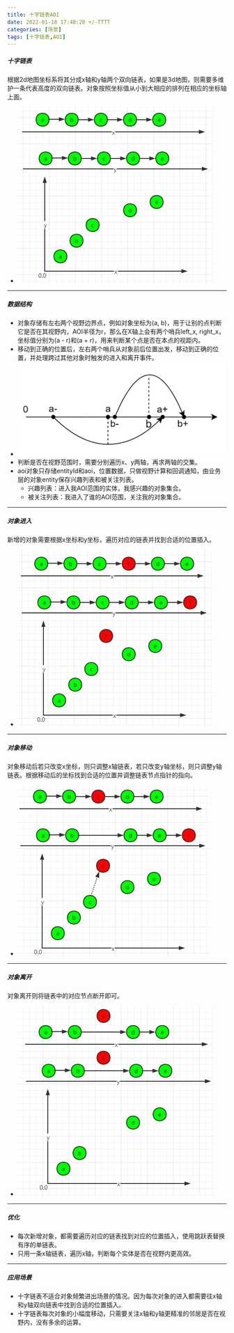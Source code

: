 ```yaml
---
title: 十字链表AOI
date: 2022-01-18 17:40:20 +/-TTTT
categories: [场景]
tags: [十字链表,AOI]
---
```


##### 十字链表
根据2d地图坐标系将其分成x轴和y轴两个双向链表，如果是3d地图，则需要多维护一条代表高度的双向链表。对象按照坐标值从小到大相应的排列在相应的坐标轴上面。
 * ![crosslist.png](https://github.com/HahahaVal/HahahaVal.github.io/blob/main/_posts/src/%E5%8D%81%E5%AD%97%E9%93%BE%E8%A1%A8/crosslist.png?raw=true)

* * *

##### 数据结构
 * 对象存储有左右两个视野边界点，例如对象坐标为(a, b)，用于让别的点判断它是否在其视野内，AOI半径为r，那么在X轴上会有两个哨兵left_x, right_x，坐标值分别为(a - r)和(a + r)，用来判断某个点是否在本点的视距内。
 * 移动到正确的位置后，左右两个哨兵从对象前后位置出发，移动到正确的位置，并处理跨过其他对象时触发的进入和离开事件。
 * ![enter.png](https://github.com/HahahaVal/HahahaVal.github.io/blob/main/_posts/src/%E5%8D%81%E5%AD%97%E9%93%BE%E8%A1%A8/sentry.png?raw=true)
 * 判断是否在视野范围时，需要分别遍历x、y两轴，再求两轴的交集。
 * aoi对象只存储entityId和aoi，位置数据，只做视野计算和回调通知，由业务层的对象entity保存兴趣列表和被关注列表。
   * 兴趣列表：进入我AOI范围的实体，我感兴趣的对象集合。
   * 被关注列表：我进入了谁的AOI范围，关注我的对象集合。

* * *

##### 对象进入
新增的对象需要根据x坐标和y坐标，遍历对应的链表并找到合适的位置插入。
 * ![enter.png](https://github.com/HahahaVal/HahahaVal.github.io/blob/main/_posts/src/%E5%8D%81%E5%AD%97%E9%93%BE%E8%A1%A8/enter.png?raw=true)

* * *

##### 对象移动
对象移动后若只改变x坐标，则只调整x轴链表，若只改变y轴坐标，则只调整y轴链表。根据移动后的坐标找到合适的位置并调整链表节点指针的指向。
 * ![move.png](https://github.com/HahahaVal/HahahaVal.github.io/blob/main/_posts/src/%E5%8D%81%E5%AD%97%E9%93%BE%E8%A1%A8/move.png?raw=true)

* * *

##### 对象离开
对象离开则将链表中的对应节点断开即可。
 * ![leave.png](https://github.com/HahahaVal/HahahaVal.github.io/blob/main/_posts/src/%E5%8D%81%E5%AD%97%E9%93%BE%E8%A1%A8/leave.png?raw=true)

* * *

##### 优化
 * 每次新增对象，都需要遍历对应的链表找到对应的位置插入，使用跳跃表替换有序的单链表。
 * 只用一条x轴链表，遍历x轴，判断每个实体是否在视野内更高效。
 
* * *

##### 应用场景
 * 十字链表不适合对象频繁进出场景的情况。因为每次对象的进入都需要往x轴和y轴双向链表中找到合适的位置插入。
 * 十字链表每次对象的小幅度移动，只需要关注x轴和y轴更精准的邻居是否在视野内，没有多余的运算。
